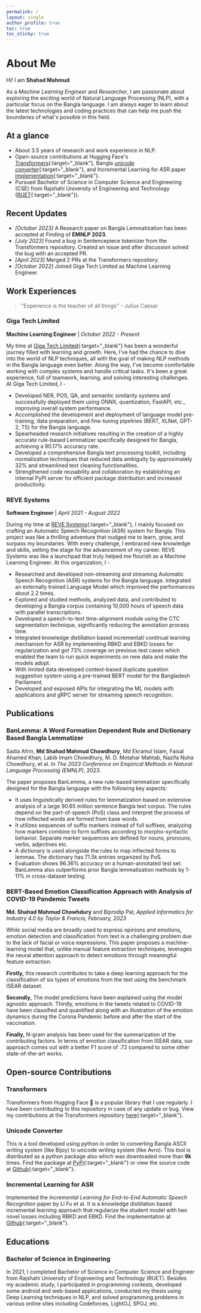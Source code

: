 ```yaml
---
permalink: /
layout: single
author_profile: true
toc: true
toc_sticky: true
---
```


# About Me

Hi! I am **Shahad Mahmud**.

As a *Machine Learning Engineer* and *Researcher*, I am passionate about exploring the exciting world of Natural Language Processing (NLP), with a particular focus on the Bangla language. I am always eager to learn about the latest technologies and coding practices that can help me push the boundaries of what's possible in this field.

## At a glance

- About 3.5 years of research and work experience in NLP.
- Open-source contributions at Hugging Face's [Transformers](https://github.com/huggingface/transformers/pulls?q=author%3Ashahad-mahmud){:target="_blank"}, Bangla [unicode converter](https://pypi.org/project/unicodeconverter/){:target="_blank"}, and Incremental Learning for ASR paper [implementation](https://github.com/shahad-mahmud/incremental_learning_for_asr){:target="_blank"}.
- Pursued Bachelor of Science in Computer Science and Engineering (CSE) from Rajshahi University of Engineering and Technology ([RUET](https://www.ruet.ac.bd/){:target="_blank"}).

## Recent Updates

- *[October 2023]* A Research paper on Bangla Lemmatization has been accepted at Finding of **EMNLP 2023**.
- *[July 2023]* Found a bug in Sentencepiece tokenizer from the Transformers repository. Created an issue and after discussion solved the bug with an accepted PR.
- *[April 2023]* Merged 2 PRs at the Transformers repository.
- *[October 2022]* Joined Giga Tech Limited as Machine Learning Engineer.

## Work Experiences

> "Experience is the teacher of all things" - Julius Caesar

### Giga Tech Limited

**Machine Learning Engineer** \| *October 2022 - Present*

My time at [Giga Tech Limited](https://gigatechltd.com/){:target="_blank"} has been a wonderful journey filled with learning and growth. Here, I've had the chance to dive into the world of NLP techniques, all with the goal of making NLP methods in the Bangla language even better. Along the way, I've become comfortable working with complex systems and handle critical tasks. It's been a great experience, full of teamwork, learning, and solving interesting challenges. At Giga Tech Limited, I -

- Developed NER, POS, QA, and semantic similarity systems and successfully deployed them using ONNX, quantization, FastAPI, etc., improving overall system performance.
- Accomplished the development and deployment of language model pre-training, data preparation, and fine-tuning pipelines (BERT, XLNet, GPT-2, T5) for the Bangla language.
- Spearheaded research initiatives resulting in the creation of a highly accurate rule-based Lemmatizer specifically designed for Bangla, achieving a 90.17% accuracy rate.
- Developed a comprehensive Bangla text processing toolkit, including normalization techniques that reduced data ambiguity by approximately 32% and streamlined text cleaning functionalities.
- Strengthened code reusability and collaboration by establishing an internal PyPI server for efficient package distribution and increased productivity.

### REVE Systems

**Software Engineer** \| *April 2021 - August 2022*

During my time at [REVE Systems](https://revesoft.com/){:target="_blank"}, I mainly focused on crafting an Automatic Speech Recognition (ASR) system for Bangla. This project was like a thrilling adventure that nudged me to learn, grow, and surpass my boundaries. With every challenge, I embraced new knowledge and skills, setting the stage for the advancement of my career. REVE Systems was like a launchpad that truly helped me flourish as a Machine Learning Engineer. At this organization, I -

- Researched and developed non-streaming and streaming Automatic Speech Recognition (ASR) systems for the Bangla language. Integrated an externally trained Language Model which improved the performances about 2.2 times.
- Explored and studied methods, analyzed data, and contributed to developing a Bangla corpus containing 10,000 hours of speech data with parallel transcriptions.
- Developed a speech-to-text time-alignment module using the CTC segmentation technique, significantly reducing the annotation process time.
- Integrated knowledge distillation based incremental/ continual learning mechanism for ASR by implementing RBKD and EBKD losses for regularization and got 73% coverage on previous test cases which enabled the team to run quick experiments on new data and make the models adopt.
- With limited data developed context-based duplicate question suggestion system using a pre-trained BERT model for the Bangladesh Parliament.
- Developed and exposed APIs for integrating the ML models with applications and gRPC server for streaming speech recognition.

## Publications

### BanLemma: A Word Formation Dependent Rule and Dictionary Based Bangla Lemmatizer

Sadia Afrin, **Md Shahad Mahmud Chowdhury**, Md Ekramul Islam, Faisal Ahamed Khan, Labib Imam Chowdhury, M. D. Motahar Mahtab, Nazifa Nuha Chowdhury, et al. In *The 2023 Conference on Empirical Methods in Natural Language Processing (EMNLP)*, 2023.

The paper proposes BanLemma, a new rule-based lemmatizer specifically designed for the Bangla language with the following key aspects:

- It uses linguistically derived rules for lemmatization based on extensive analysis of a large 90.65 million sentence Bangla text corpus. The rules depend on the part-of-speech (PoS) class and interpret the process of how inflected words are formed from base words.
- It utilizes sequences of suffix markers instead of full suffixes, analyzing how markers combine to form suffixes according to morpho-syntactic behavior. Separate marker sequences are defined for nouns, pronouns, verbs, adjectives etc.
- A dictionary is used alongside the rules to map inflected forms to lemmas. The dictionary has 71.5k entries organized by PoS.
- Evaluation shows 96.36% accuracy on a human-annotated test set. BanLemma also outperforms prior Bangla lemmatization methods by 1-11% in cross-dataset testing.

### BERT-Based Emotion Classification Approach with Analysis of COVID-19 Pandemic Tweets

**Md. Shahad Mahmud Chowhdury** and Biprodip Pal; *Applied Informatics for Industry 4.0 by Taylor & Francis; February, 2023*

While social media are broadly used to express opinions and emotions, emotion detection and classification from text is a challenging problem due to the lack of facial or voice expressions. This paper proposes a machine-learning model that, unlike manual feature extraction techniques, leverages the neural attention approach to detect emotions through meaningful feature extraction.

**Firstly,** this research contributes to take a deep learning approach for the classification of six types of emotions from the text using the benchmark ISEAR dataset.

**Secondly,** The model predictions have been explained using the model agnostic approach. Thirdly, emotions in the tweets related to COVID-19 have been classified and quantified along with an illustration of the emotion dynamics during the Corona Pandemic before and after the start of the vaccination.

**Finally,** N-gram analysis has been used for the summarization of the contributing factors. In terms of emotion classification from ISEAR data, our approach comes out with a better F1 score of .72 compared to some other state-of-the-art works.

## Open-source Contributions

### Transformers

Transformers from Hugging Face 🤗 is a popular library that I use regularly. I have been contributing to this repository in case of any update or bug. View my contributions at the Transformers repository [here](https://github.com/huggingface/transformers/pulls?q=author%3Ashahad-mahmud){:target="_blank"}.

### Unicode Converter

This is a tool developed using python in order to converting Bangla ASCII writing system (like Bijoy) to unicode writing system (like Avro). This tool is distributed as a python package also which was downloaded more than **9k** times. Find the package at [PyPi](https://pypi.org/project/unicodeconverter/){:target="_blank"} or view the source code at [Github](https://github.com/shahad-mahmud/unicode_converter){:target="_blank"}.

### Incremental Learning for ASR

Implemented the *Incremental Learning for End-to-End Automatic Speech Recognition* paper by Li Fu et al. It is a knowledge distillation based incremental learning approach that regularize the student model with two novel losses including RBKD and EBKD. Find the implementation at [Github](https://github.com/shahad-mahmud/incremental_learning_for_asr){:target="_blank"}.

## Educations

### Bachelor of Science in Engineering

In 2021, I completed Bachelor of Science in Computer Science and Engineer from Rajshahi University of Engineering and Technology (RUET). Besides my academic study, I participated in programming contests, developed some android and web-based applications, conducted my thesis using Deep Learning techniques in NLP, and solved programming problems in various online sites including Codeforces, LightOJ, SPOJ, etc.
